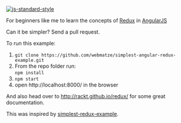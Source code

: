 [![js-standard-style](https://img.shields.io/badge/code%20style-standard-brightgreen.svg?style=flat)](http://standardjs.com/)

For beginners like me to learn the concepts of [Redux](https://github.com/rackt/redux) in [AngularJS](https://angularjs.org/)

Can it be simpler? Send a pull request.

To run this example:

1. `git clone https://github.com/webmatze/simplest-angular-redux-example.git`
2. From the repo folder run:  
   `npm install`
3. `npm start`
4. open http://localhost:8000/ in the browser

And also head over to http://rackt.github.io/redux/ for some great documentation.

This was inspired by [simplest-redux-example](https://github.com/jackielii/simplest-redux-example).
